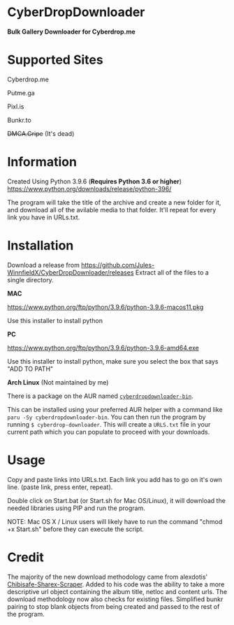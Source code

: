 # CyberDropDownloader
**Bulk Gallery Downloader for Cyberdrop.me**

# Supported Sites
Cyberdrop.me

Putme.ga

Pixl.is

Bunkr.to

~~DMCA.Gripe~~ (It's dead)

# Information

Created Using Python 3.9.6 (**Requires Python 3.6 or higher**)
https://www.python.org/downloads/release/python-396/

The program will take the title of the archive and create a new folder for it, and download all of the avilable media to that folder. It'll repeat for every link you have in URLs.txt.

# Installation

Download a release from https://github.com/Jules-WinnfieldX/CyberDropDownloader/releases
Extract all of the files to a single directory.

**MAC**

https://www.python.org/ftp/python/3.9.6/python-3.9.6-macos11.pkg

Use this installer to install python

**PC**

https://www.python.org/ftp/python/3.9.6/python-3.9.6-amd64.exe

Use this installer to install python, make sure you select the box that says "ADD TO PATH"

**Arch Linux** (Not maintained by me)

There is a package on the AUR named [`cyberdropdownloader-bin`](https://aur.archlinux.org/packages/cyberdropdownloader-bin/).

This can be installed using your preferred AUR helper with a command like `paru -Sy cyberdropdownloader-bin`. You can then run the program by running `$ cyberdrop-downloader`. This will create a `URLS.txt` file in your current path which you can populate to proceed with your downloads.

# Usage
Copy and paste links into URLs.txt. 
Each link you add has to go on it's own line. (paste link, press enter, repeat).

Double click on Start.bat (or Start.sh for Mac OS/Linux), it will download the needed libraries using PIP and run the program.

NOTE: Mac OS X / Linux users will likely have to run the command "chmod +x Start.sh" before they can execute the script.

# Credit

The majority of the new download methodology came from alexdotis' [Chibisafe-Sharex-Scraper](https://github.com/alexdotis/Chibisafe-Sharex-Scraper).
Added to his code was the ability to take a more descriptive url object containing the album title, netloc and content urls. 
The download methodology now also checks for existing files. Simplified bunkr pairing to stop blank objects from being created and passed to the rest of the program.

